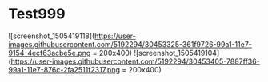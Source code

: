 # Test999
![screenshot_1505419118](https://user-images.githubusercontent.com/5192294/30453325-361f9726-99a1-11e7-9154-4ecf63acbe5e.png = 200x400)
![screenshot_1505419104](https://user-images.githubusercontent.com/5192294/30453405-7887ff36-99a1-11e7-876c-2fa2511f2317.png = 200x400)

